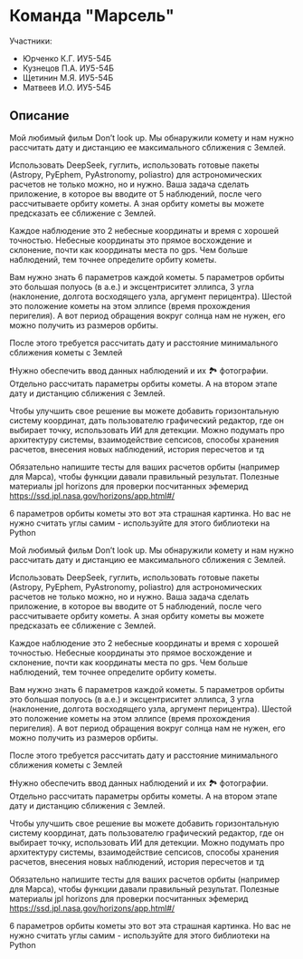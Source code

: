 # Команда "Марсель"

Участники:
- Юрченко К.Г. ИУ5-54Б
- Кузнецов П.А. ИУ5-54Б
- Щетинин М.Я. ИУ5-54Б
- Матвеев И.О. ИУ5-54Б

Описание
--------

Мой любимый фильм Don’t look up. Мы обнаружили комету и нам нужно рассчитать дату и дистанцию ее максимального сближения с Землей. 

Использовать DeepSeek, гуглить, использовать готовые пакеты (Astropy, PyEphem, PyAstronomy, poliastro) для астрономических расчетов не только можно, но и нужно. Ваша задача сделать приложение, в которое вы вводите от 5 наблюдений, после чего рассчитываете орбиту кометы. А зная орбиту кометы вы можете предсказать ее сближение с Землей. 

Каждое наблюдение это 2 небесные координаты и время с хорошей точностью. Небесные координаты это прямое восхождение и склонение, почти как координаты места по gps. Чем больше наблюдений, тем точнее определите орбиту кометы.

Вам нужно знать 6 параметров каждой кометы. 5 параметров орбиты это большая полуось (в а.е.) и эксцентриситет эллипса, 3 угла (наклонение, долгота восходящего узла, аргумент перицентра). Шестой это положение кометы на этом эллипсе (время прохождения перигелия). А вот период обращения вокруг солнца нам не нужен, его можно получить из размеров орбиты. 

После этого требуется рассчитать дату и расстояние минимального сближения кометы с Землей

❗️Нужно обеспечить ввод данных наблюдений и их 🏞️ фотографии. Отдельно рассчитать параметры орбиты кометы. А на втором этапе дату и дистанцию сближения с Землей.  

Чтобы улучшить свое решение вы можете добавить горизонтальную систему координат, дать пользователю графический редактор, где он выбирает точку, использовать ИИ для детекции. Можно подумать про архитектуру системы, взаимодействие сепсисов, способы хранения расчетов, внесения новых наблюдений, история пересчетов и тд

Обязательно напишите тесты для ваших расчетов орбиты (например для Марса), чтобы функции давали правильный результат. Полезные материалы jpl horizons для проверки посчитанных эфемерид https://ssd.jpl.nasa.gov/horizons/app.html#/

6 параметров орбиты кометы это вот эта страшная картинка. Но вас не нужно считать углы самим - используйте для этого библиотеки на Python


Мой любимый фильм Don’t look up. Мы обнаружили комету и нам нужно рассчитать дату и дистанцию ее максимального сближения с Землей. 

Использовать DeepSeek, гуглить, использовать готовые пакеты (Astropy, PyEphem, PyAstronomy, poliastro) для астрономических расчетов не только можно, но и нужно. Ваша задача сделать приложение, в которое вы вводите от 5 наблюдений, после чего рассчитываете орбиту кометы. А зная орбиту кометы вы можете предсказать ее сближение с Землей. 

Каждое наблюдение это 2 небесные координаты и время с хорошей точностью. Небесные координаты это прямое восхождение и склонение, почти как координаты места по gps. Чем больше наблюдений, тем точнее определите орбиту кометы.

Вам нужно знать 6 параметров каждой кометы. 5 параметров орбиты это большая полуось (в а.е.) и эксцентриситет эллипса, 3 угла (наклонение, долгота восходящего узла, аргумент перицентра). Шестой это положение кометы на этом эллипсе (время прохождения перигелия). А вот период обращения вокруг солнца нам не нужен, его можно получить из размеров орбиты. 

После этого требуется рассчитать дату и расстояние минимального сближения кометы с Землей

❗️Нужно обеспечить ввод данных наблюдений и их 🏞️ фотографии. Отдельно рассчитать параметры орбиты кометы. А на втором этапе дату и дистанцию сближения с Землей.  

Чтобы улучшить свое решение вы можете добавить горизонтальную систему координат, дать пользователю графический редактор, где он выбирает точку, использовать ИИ для детекции. Можно подумать про архитектуру системы, взаимодействие сепсисов, способы хранения расчетов, внесения новых наблюдений, история пересчетов и тд

Обязательно напишите тесты для ваших расчетов орбиты (например для Марса), чтобы функции давали правильный результат. Полезные материалы jpl horizons для проверки посчитанных эфемерид https://ssd.jpl.nasa.gov/horizons/app.html#/

6 параметров орбиты кометы это вот эта страшная картинка. Но вас не нужно считать углы самим - используйте для этого библиотеки на Python
